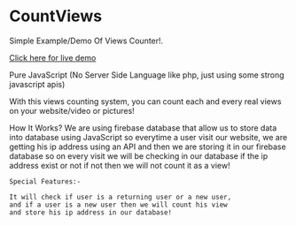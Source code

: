 # CountViews

Simple Example/Demo Of Views Counter!.

<a href="https://smkh-pro.github.io/CountViews/"> Click here for live demo </a>

Pure JavaScript (No Server Side Language like php, just using some strong javascript apis)

With this views counting system, you can count each and every real views on your website/video or pictures!

How It Works?
We are using firebase database that allow us to store data into database using JavaScript so everytime a user visit our website, we are getting his ip address using an API and then we are storing it in our firebase database so on every visit we will be checking in our database if the ip address exist or not if not then we will not count it as a view!

```
Special Features:-

It will check if user is a returning user or a new user,
and if a user is a new user then we will count his view
and store his ip address in our database!
```
